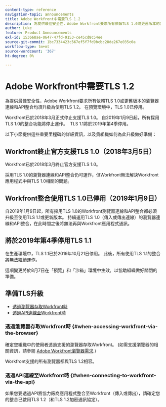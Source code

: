 ```yaml
---
content-type: reference
navigation-topic: announcements
title: Adobe Workfront中需要TLS 1.2
description: 為提供最佳安全性，Adobe Workfront要求所有依賴TLS 1.0或更舊版本的瀏覽器連線和API整合均須升級為使用TLS 1.2。在預覽環境中，TLS 1.0已停用。
author: Luke
feature: Product Announcements
exl-id: 153668ae-0647-47fd-9153-ce45cd8c54ee
source-git-commit: 1bc7334423c567ef5f7fd9bcbc28de267e035c0a
workflow-type: tm+mt
source-wordcount: '367'
ht-degree: 0%

---
```


# Adobe Workfront中需要TLS 1.2

為提供最佳安全性，Adobe Workfront要求所有依賴TLS 1.0或更舊版本的瀏覽器連線和API整合均須升級為使用TLS 1.2。 在預覽環境中，TLS 1.0已停用。

Workfront已於2018年3月正式停止支援TLS 1.0。 自2019年1月9日起，所有採用TLS 1.0的整合功能將停止運作。  TLS 1.1將於2019年第4季停用。

以下小節提供這些重要里程碑的詳細資訊，以及貴組織如何為此升級做好準備：

## Workfront終止官方支援TLS 1.0（2018年3月5日）

Workfront已於2018年3月終止官方支援TLS 1.0。

採用TLS 1.0的瀏覽器連線和API整合仍可運作，但Workfront無法解決Workfront應用程式中與TLS 1.0相關的問題。

## Workfront整合使用TLS 1.0已停用（2019年1月9日）

自2019年1月9日起，所有採用TLS 1.0的Workfront瀏覽器連線和API整合都必須升級至使用TLS 1.1或更新版本。 持續運用TLS 1.0（傳入或傳出連線）的瀏覽器連線和API整合，在此時間之後將無法再與Workfront應用程式通訊。 

## 將於2019年第4季停用TLS 1.1

在生產環境中，TLS 1.1已於2019年10月21日停用。 此後，所有使用TLS 1.1的整合將無法繼續運作。

這項變更將於8月7日在「預覽」和「沙箱」環境中生效，以協助組織做好關閉的準備。

## 準備TLS升級

* [透過瀏覽器存取Workfront時](#when-accessing-workfront-via-the-browser)
* [透過API連線至Workfront時](#when-connecting-to-workfront-via-the-api)

### 透過瀏覽器存取Workfront時 {#when-accessing-workfront-via-the-browser}

確定您組織中的使用者透過支援的瀏覽器存取Workfront。 (如需支援瀏覽器的相關資訊，請參閱 [Adobe Workfront瀏覽器需求](../../../workfront-basics/workfront-browser-requirements.md).)

Workfront支援的所有瀏覽器都與TLS 1.2相容。

### 透過API連線至Workfront時 {#when-connecting-to-workfront-via-the-api}

如果您要透過API將協力廠商應用程式整合至Workfront（傳入或傳出），請確定您的整合已啟用TLS 1.2（和TLS 1.2加密通訊協定）。
